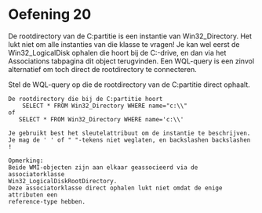 # Oefening 20

De rootdirectory van de C:partitie is een instantie van Win32_Directory. 
Het lukt niet om alle instanties van die klasse te vragen! 
Je kan wel eerst de Win32_LogicalDisk ophalen die hoort bij de C:-drive, 
en dan via het Associations tabpagina dit object terugvinden.
Een WQL-query is een zinvol alternatief om toch direct de rootdirectory te connecteren. 

Stel de WQL-query op die de rootdirectory van de C:partitie direct ophaalt.

```
De rootdirectory die bij de C:partitie hoort
    SELECT * FROM Win32_Directory WHERE name="c:\\"
of
   SELECT * FROM Win32_Directory WHERE name='c:\\'

Je gebruikt best het sleutelattribuut om de instantie te beschrijven. 
Je mag de ' ' of " "-tekens niet weglaten, en backslashen backslashen !

Opmerking: 
Beide WMI-objecten zijn aan elkaar geassocieerd via de associatorklasse 
Win32_LogicalDiskRootDirectory. 
Deze associatorklasse direct ophalen lukt niet omdat de enige attributen een 
reference-type hebben.

```